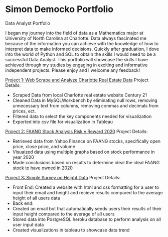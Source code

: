 # Simon Democko Portfolio
 Data Analyst Portfolio

I began my journey into the field of data as a Mathematics major at University of North Carolina at Charlotte.
Data always fascinated me because of the information you can achieve with the knowledge of how to interpret data to make informed decisions.
Quickly after graduation, I dove into the world of Python and SQL to obtain the skills I would need to be a successful Data Analyst.
This portfolio will showcase the skills I have achieved through my studies by engaging in exciting and informative independent projects.
Please enjoy and I welcome any feedback!


[Project 1: Web Scrape and Analyze Charlotte Real Estate Data](https://github.com/SJDEMO/SimonDPortfolio/blob/main/RealEstateScrapper-checkpoint.ipynb)
Project Details:
* Scraped Data from local Charlotte real estate website Century 21
* Cleaned Data in MySQLWorkbench by eliminating null rows, removing unnecessary text from columns, removing commas and decimals from prices, ect.
* Filtered data to select the key components needed for visualization
* Exported into csv file for visualization in Tableau 


[Project 2: FAANG Stock Analysis Risk v Reward 2020](https://github.com/SJDEMO/SimonDPortfolio/blob/main/FAANG%20Stock%20Analysis%202020.ipynb)
Project Details:
* Retrieved data from Yahoo Finance on FAANG stocks, specifically open price, close price, and volume
* Visuaized data using multiple graphs based on stock performance in year 2020
* Made conclusions based on results to determine ideal the ideal FAANG stock to have owned in 2020


[Project 3: Simple Survey on Height Data](https://surveymonkeydb.herokuapp.com/)
Project Details:
* Front End: Created a website with html and css formatting for a user to input their email and height and recieve results compared to the average height of all users data
* Back end:
* Created an email bot that automatically sends users their results of their input height compared to the average of all users
* Stored data into PostgreSQL heroku database to perform analysis on all user input data
* Created visualizations in tableau to showcase data trend
